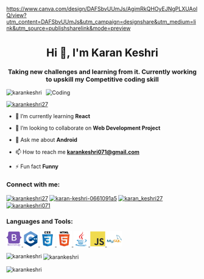 https://www.canva.com/design/DAFSbvUUmJs/AgimRkQHOyEJNgPLXUAolQ/view?utm_content=DAFSbvUUmJs&utm_campaign=designshare&utm_medium=link&utm_source=publishsharelink&mode=preview
<h1 align="center">Hi 👋, I'm Karan Keshri</h1>
<h3 align="center">Taking new challenges and learning from it. Currently working to upskill my Competitive coding skill</h3>
<img align="right" alt="Coding" width="400" src="https://cdn.dribbble.com/users/1162077/screenshots/3848914/programmer.gif">


<p align="left"> <img src="https://komarev.com/ghpvc/?username=karankeshri&label=Profile%20views&color=0e75b6&style=flat" alt="karankeshri" /> </p>

<p align="left"> <a href="https://twitter.com/karankeshri27" target="blank"><img src="https://img.shields.io/twitter/follow/karankeshri27?logo=twitter&style=for-the-badge" alt="karankeshri27" /></a> </p>

- 🌱 I’m currently learning **React**

- 👯 I’m looking to collaborate on **Web Development Project**

- 💬 Ask me about **Android**

- 📫 How to reach me **karankeshri071@gmail.com**

- ⚡ Fun fact **Funny**

<h3 align="left">Connect with me:</h3>
<p align="left">
<a href="https://twitter.com/karankeshri27" target="blank"><img align="center" src="https://raw.githubusercontent.com/rahuldkjain/github-profile-readme-generator/master/src/images/icons/Social/twitter.svg" alt="karankeshri27" height="30" width="40" /></a>
<a href="https://linkedin.com/in/karan-keshri-0661091a5" target="blank"><img align="center" src="https://raw.githubusercontent.com/rahuldkjain/github-profile-readme-generator/master/src/images/icons/Social/linked-in-alt.svg" alt="karan-keshri-0661091a5" height="30" width="40" /></a>
<a href="https://instagram.com/karan_keshri27" target="blank"><img align="center" src="https://raw.githubusercontent.com/rahuldkjain/github-profile-readme-generator/master/src/images/icons/Social/instagram.svg" alt="karan_keshri27" height="30" width="40" /></a>
<a href="https://www.hackerrank.com/karankeshri071" target="blank"><img align="center" src="https://raw.githubusercontent.com/rahuldkjain/github-profile-readme-generator/master/src/images/icons/Social/hackerrank.svg" alt="karankeshri071" height="30" width="40" /></a>
</p>

<h3 align="left">Languages and Tools:</h3>
<p align="left"> <a href="https://getbootstrap.com" target="_blank" rel="noreferrer"> <img src="https://raw.githubusercontent.com/devicons/devicon/master/icons/bootstrap/bootstrap-plain-wordmark.svg" alt="bootstrap" width="40" height="40"/> </a> <a href="https://www.w3schools.com/cpp/" target="_blank" rel="noreferrer"> <img src="https://raw.githubusercontent.com/devicons/devicon/master/icons/cplusplus/cplusplus-original.svg" alt="cplusplus" width="40" height="40"/> </a> <a href="https://www.w3schools.com/css/" target="_blank" rel="noreferrer"> <img src="https://raw.githubusercontent.com/devicons/devicon/master/icons/css3/css3-original-wordmark.svg" alt="css3" width="40" height="40"/> </a> <a href="https://www.w3.org/html/" target="_blank" rel="noreferrer"> <img src="https://raw.githubusercontent.com/devicons/devicon/master/icons/html5/html5-original-wordmark.svg" alt="html5" width="40" height="40"/> </a> <a href="https://www.java.com" target="_blank" rel="noreferrer"> <img src="https://raw.githubusercontent.com/devicons/devicon/master/icons/java/java-original.svg" alt="java" width="40" height="40"/> </a> <a href="https://developer.mozilla.org/en-US/docs/Web/JavaScript" target="_blank" rel="noreferrer"> <img src="https://raw.githubusercontent.com/devicons/devicon/master/icons/javascript/javascript-original.svg" alt="javascript" width="40" height="40"/> </a> <a href="https://www.mysql.com/" target="_blank" rel="noreferrer"> <img src="https://raw.githubusercontent.com/devicons/devicon/master/icons/mysql/mysql-original-wordmark.svg" alt="mysql" width="40" height="40"/> </a> </p>

<p><img align="left" src="https://github-readme-stats.vercel.app/api/top-langs?username=karankeshri&show_icons=true&locale=en&layout=compact" alt="karankeshri" /></p>

<p>&nbsp;<img align="center" src="https://github-readme-stats.vercel.app/api?username=karankeshri&show_icons=true&locale=en" alt="karankeshri" /></p>

<p><img align="center" src="https://github-readme-streak-stats.herokuapp.com/?user=karankeshri&" alt="karankeshri" /></p>

